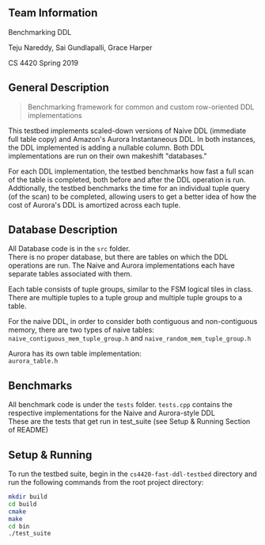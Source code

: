 
## Team Information

Benchmarking DDL

Teju Nareddy, Sai Gundlapalli, Grace Harper

CS 4420 Spring 2019

## General Description 

> Benchmarking framework for common and custom row-oriented DDL implementations

This testbed implements scaled-down versions of Naive DDL (immediate full table copy) and Amazon's Aurora Instantaneous DDL. In both instances, the DDL implemented is adding a nullable column. Both DDL implementations are run on their own makeshift "databases."

For each DDL implementation, the testbed benchmarks how fast a full scan of the table is completed, both before and after the DDL operation is run. Addtionally, the testbed benchmarks the time for an individual tuple query (of the scan) to be completed, allowing users to get a better idea of how the cost of Aurora's DDL is amortized across each tuple. 

## Database Description

All Database code is in the `src` folder.  
There is no proper database, but there are tables on which the DDL operations are run. The Naive and Aurora implementations each have separate tables associated with them. 

Each table consists of tuple groups, similar to the FSM logical tiles in class. There are multiple tuples to a tuple group and multiple tuple groups to a table. 

For the naive DDL, in order to consider both contiguous and non-contiguous memory, there are two types of naive tables:   
`naive_contiguous_mem_tuple_group.h` and `naive_random_mem_tuple_group.h`   

Aurora has its own table implementation:   
`aurora_table.h`

## Benchmarks

All benchmark code is under the `tests` folder.
`tests.cpp` contains the respective implementations for the Naive and Aurora-style DDL  
These are the tests that get run in test_suite (see Setup & Running Section of README)

## Setup & Running 

To run the testbed suite, begin in the `cs4420-fast-ddl-testbed` directory and run the following commands from the root project directory: 

```bash
mkdir build
cd build
cmake
make
cd bin
./test_suite
```

